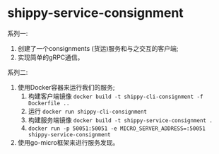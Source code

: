 # shippy-service-consignment
系列一:
1. 创建了一个consignments (货运)服务和与之交互的客户端;
2. 实现简单的gRPC通信。

系列二:
1. 使用Docker容器来运行我们的服务;
   1. 构建客户端镜像 `docker build -t shippy-cli-consignment -f Dockerfile ..`
   2. 运行 `docker run shippy-cli-consignment`
   3. 构建服务端镜像 `docker build -t shippy-service-consignment .`
   4.  `docker run -p 50051:50051 -e MICRO_SERVER_ADDRESS=:50051 shippy-service-consignment`
2. 使用go-micro框架来进行服务发现。

